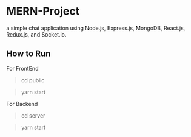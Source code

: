# MERN-Project
 a simple chat application using Node.js, Express.js, MongoDB, React.js, Redux.js, and Socket.io. 

## How to Run

For FrontEnd

> cd public

> yarn start

For Backend

> cd server

> yarn start
